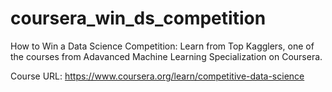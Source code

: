 # coursera_win_ds_competition

How to Win a Data Science Competition: Learn from Top Kagglers, one of the courses from Adavanced Machine Learning Specialization on Coursera.

Course URL: https://www.coursera.org/learn/competitive-data-science
